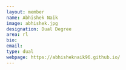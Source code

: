```yaml
---
layout: member
name: Abhishek Naik
image: abhishek.jpg
designation: Dual Degree
area: rl
bio:
email:
type: dual
webpage: https://abhisheknaik96.github.io/
---
```


